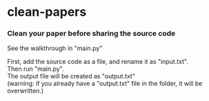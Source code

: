 # clean-papers
### Clean your paper before sharing the source code

See the walkthrough in "main.py"

First, add the source code as a file, and rename it as "input.txt".<br>
Then run "main.py".<br>
The output file will be created as "output.txt"<br>
(warning: if you already have a "output.txt" file in the folder, it will be overwritten.)
